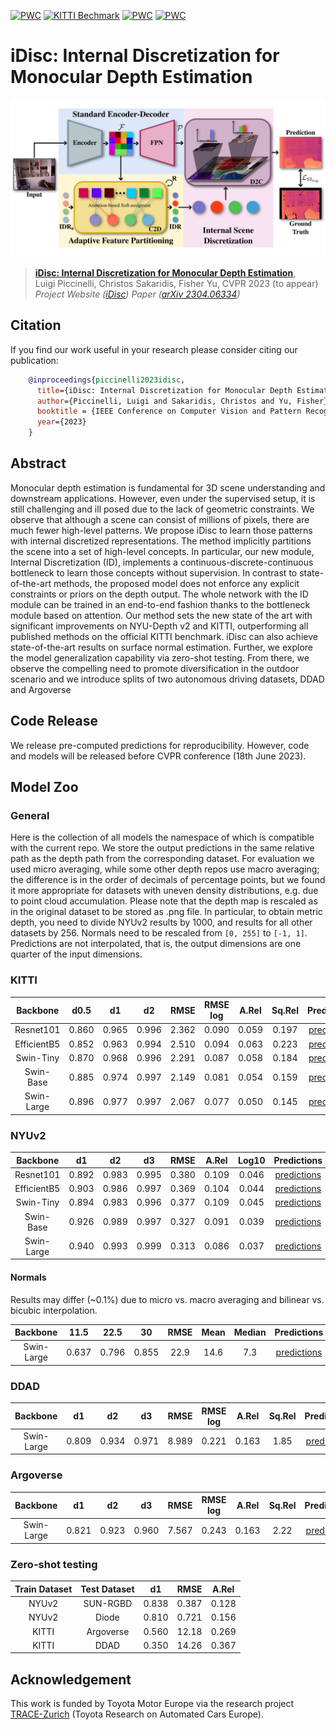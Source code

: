 [![PWC](https://img.shields.io/endpoint.svg?url=https://paperswithcode.com/badge/idisc-internal-discretization-for-monocular/monocular-depth-estimation-on-kitti-eigen)](https://paperswithcode.com/sota/monocular-depth-estimation-on-kitti-eigen?p=idisc-internal-discretization-for-monocular)
[![KITTI Bechmark](https://img.shields.io/badge/KITTI%20Benchmark-3rd%20among%20all%20at%20submission%20time-blue)](https://www.cvlibs.net/datasets/kitti/eval_depth.php?benchmark=depth_prediction)
[![PWC](https://img.shields.io/endpoint.svg?url=https://paperswithcode.com/badge/idisc-internal-discretization-for-monocular/monocular-depth-estimation-on-nyu-depth-v2)](https://paperswithcode.com/sota/monocular-depth-estimation-on-nyu-depth-v2?p=idisc-internal-discretization-for-monocular)
[![PWC](https://img.shields.io/endpoint.svg?url=https://paperswithcode.com/badge/idisc-internal-discretization-for-monocular/surface-normals-estimation-on-nyu-depth-v2-1)](https://paperswithcode.com/sota/surface-normals-estimation-on-nyu-depth-v2-1?p=idisc-internal-discretization-for-monocular)


# iDisc: Internal Discretization for Monocular Depth Estimation

![](docs/idisc-banner.png)


> [**iDisc: Internal Discretization for Monocular Depth Estimation**](),            
> Luigi Piccinelli, Christos Sakaridis, Fisher Yu,
> CVPR 2023 (to appear)
> *Project Website ([iDisc](https://vis.xyz/pub/idisc/))* 
> *Paper ([arXiv 2304.06334](https://arxiv.org/pdf/2304.06334.pdf))*


## Citation

If you find our work useful in your research please consider citing our publication:
```bibtex
    @inproceedings{piccinelli2023idisc,
      title={iDisc: Internal Discretization for Monocular Depth Estimation},
      author={Piccinelli, Luigi and Sakaridis, Christos and Yu, Fisher},
      booktitle = {IEEE Conference on Computer Vision and Pattern Recognition (CVPR)},
      year={2023}
    }
```


## Abstract
Monocular depth estimation is fundamental for 3D scene understanding and downstream applications. However, even under the supervised setup, it is still challenging and ill posed due to the lack of geometric constraints. We observe that although a scene can consist of millions of pixels, there are much fewer high-level patterns. We propose iDisc to learn those patterns with internal discretized representations. The method implicitly partitions the scene into a set of high-level concepts. In particular, our new module, Internal Discretization (ID), implements a continuous-discrete-continuous bottleneck to learn those concepts without supervision. In contrast to state-of-the-art methods, the proposed model does not enforce any explicit constraints or priors on the depth output. The whole network with the ID module can be trained in an end-to-end fashion thanks to the bottleneck module based on attention. Our method sets the new state of the art with significant improvements on NYU-Depth v2 and KITTI, outperforming all published methods on the official KITTI benchmark. iDisc can also achieve state-of-the-art results on surface normal estimation. Further, we explore the model generalization capability via zero-shot testing. From there, we observe the compelling need to promote diversification in the outdoor scenario and we introduce splits of two autonomous driving datasets, DDAD and Argoverse


## Code Release

We release pre-computed predictions for reproducibility. However, code and models will be released before CVPR conference (18th June 2023).


## Model Zoo

### General
Here is the collection of all models the namespace of which is compatible with the current repo. We store the output predictions in the same relative path as the depth path from the corresponding dataset. For evaluation we used micro averaging, while some other depth repos use macro averaging; the difference is in the order of decimals of percentage points, but we found it more appropriate for datasets with uneven density distributions, e.g. due to point cloud accumulation.
Please note that the depth map is rescaled as in the original dataset to be stored as .png file. In particular, to obtain metric depth, you need to divide NYUv2 results by 1000, and results for all other datasets by 256. Normals need to be rescaled from ``[0, 255]`` to ``[-1, 1]``. 
Predictions are not interpolated, that is, the output dimensions are one quarter of the input dimensions.

### KITTI

| Backbone | d0.5 | d1 | d2 | RMSE | RMSE log | A.Rel | Sq.Rel | Predictions |
| :-: | :-: | :-: | :-: | :-: | :-: | :-: | :-: | :-: |
| Resnet101 | 0.860 | 0.965 | 0.996 | 2.362 | 0.090 | 0.059 | 0.197 | [predictions](https://drive.google.com/file/d/1M-ZSS7sa6MEVDkrlmb_e3EtoCUasyDGh/view?usp=share_link) |
| EfficientB5 |0.852 | 0.963 | 0.994 | 2.510 | 0.094 | 0.063 | 0.223 | [predictions](https://drive.google.com/file/d/1xwnHmKLy5GPK6wyYBvba2N2q1MI7Qasm/view?usp=share_link) |
| Swin-Tiny | 0.870 | 0.968 | 0.996 | 2.291 | 0.087 | 0.058 | 0.184 | [predictions](https://drive.google.com/file/d/1GaLT9W3FBjKBYb40F6cL1IycJhhMLNTl/view?usp=share_link) |
| Swin-Base | 0.885 | 0.974 | 0.997 | 2.149 | 0.081 | 0.054 | 0.159 | [predictions](https://drive.google.com/file/d/1YlGYPdMjnHfK71N4zzQwQ7lcF7OAGY4-/view?usp=share_link) |
| Swin-Large | 0.896 | 0.977 | 0.997 | 2.067 | 0.077 | 0.050 | 0.145 | [predictions](https://drive.google.com/file/d/1PczkfG352B2MvcKl9-LknoqUBZZ9e-DF/view?usp=share_link) |


### NYUv2

| Backbone | d1 | d2 | d3 | RMSE | A.Rel | Log10 | Predictions |
| :-: | :-: | :-: | :-: | :-: | :-: | :-: | :-: |
| Resnet101 | 0.892 | 0.983 | 0.995 | 0.380 | 0.109 | 0.046 | [predictions](https://drive.google.com/file/d/1Fqnf7B88o1GzJPUDzrMk11qVAGSclgd6/view?usp=share_link) |
| EfficientB5 | 0.903 | 0.986 | 0.997 | 0.369 | 0.104 | 0.044 | [predictions](https://drive.google.com/file/d/1PtMMdfeGFCSb4vsUPlfb9MWmGMfWpEg2/view?usp=share_link) |
| Swin-Tiny | 0.894 | 0.983 | 0.996 | 0.377 | 0.109 | 0.045 | [predictions](https://drive.google.com/file/d/1jUxo8EblYVOryBJo9Nyfk2IxzlumC7wh/view?usp=share_link) |
| Swin-Base | 0.926 | 0.989 | 0.997 | 0.327 | 0.091 | 0.039 | [predictions](https://drive.google.com/file/d/12F6GLxfi2fw5dc-jnMdPVws8PrlPmwWM/view?usp=share_link) |
| Swin-Large | 0.940 | 0.993 | 0.999 | 0.313 | 0.086 | 0.037 | [predictions](https://drive.google.com/file/d/1Ws-Xh3WJd1vgyAhmaDR7alRq0EpXqI3v/view?usp=share_link) |


#### Normals

Results may differ (~0.1%) due to micro vs. macro averaging and bilinear vs. bicubic interpolation.

| Backbone | 11.5 | 22.5 | 30 | RMSE | Mean | Median |  Predictions |
| :-: | :-: | :-: | :-: | :-: | :-: | :-: | :-: |
| Swin-Large | 0.637 | 0.796 | 0.855 | 22.9 | 14.6 | 7.3 | [predictions](https://drive.google.com/file/d/1Ro8Q_U4VMhMeAjkjMLWrzcAOT68uqp5H/view?usp=share_link) |
 

### DDAD 

| Backbone | d1 | d2 | d3 | RMSE | RMSE log | A.Rel | Sq.Rel | Predictions |
| :-: | :-: | :-: | :-: | :-: | :-: | :-: | :-: | :-: |
| Swin-Large | 0.809 | 0.934 | 0.971 | 8.989 | 0.221 | 0.163 | 1.85 | [predictions](https://drive.google.com/file/d/1xNSQGxJvHvqEFe8kqMnJP4ryxyj1pd9e/view?usp=share_link) |


### Argoverse

| Backbone | d1 | d2 | d3 | RMSE | RMSE log | A.Rel | Sq.Rel | Predictions | 
| :-: | :-: | :-: | :-: | :-: | :-: | :-: | :-: | :-: |
| Swin-Large | 0.821 | 0.923 | 0.960 | 7.567 | 0.243 | 0.163 | 2.22 | [predictions](https://drive.google.com/file/d/1xNSQGxJvHvqEFe8kqMnJP4ryxyj1pd9e/view?usp=share_link) |


### Zero-shot testing

|Train Dataset| Test Dataset | d1 | RMSE | A.Rel |
| :-: | :-: | :-: | :-: | :-: |
| NYUv2 | SUN-RGBD | 0.838 |  0.387 | 0.128 |
| NYUv2 | Diode | 0.810 |  0.721 | 0.156 |
| KITTI | Argoverse | 0.560 |  12.18 | 0.269 |
| KITTI | DDAD | 0.350 |  14.26 | 0.367 |


## Acknowledgement

This work is funded by Toyota Motor Europe via the research project [TRACE-Zurich](https://trace.ethz.ch) (Toyota Research on Automated Cars Europe).
